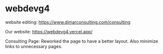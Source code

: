 # webdevg4

website editing: https://www.dimarconsulting.com/consulting  

Our website: https://webdevg4.vercel.app/ 

Consulting Page: Reworked the page to have a better layout. Also minimize links to unnecessary pages.
